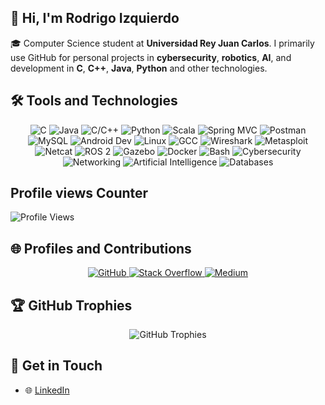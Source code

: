 ## 👋 Hi, I'm Rodrigo Izquierdo

🎓 Computer Science student at **Universidad Rey Juan Carlos**. I primarily use GitHub for personal projects in **cybersecurity**, **robotics**, **AI**, and development in **C**, **C++**, **Java**, **Python** and other technologies.



## 🛠️ Tools and Technologies

<div align="center">
  <img src="https://img.shields.io/badge/-C-A8B9CC?logo=c&logoColor=white&style=flat-square" alt="C" />
  <img src="https://img.shields.io/badge/-Java-007396?logo=java&logoColor=white&style=flat-square" alt="Java" />
  <img src="https://img.shields.io/badge/-C/C++-00599C?logo=cplusplus&logoColor=white&style=flat-square" alt="C/C++" />
  <img src="https://img.shields.io/badge/-Python-3776AB?logo=python&logoColor=white&style=flat-square" alt="Python" />
  <img src="https://img.shields.io/badge/-Scala-DC322F?logo=scala&logoColor=white&style=flat-square" alt="Scala" />
  <img src="https://img.shields.io/badge/-Spring%20MVC-6DB33F?logo=spring&logoColor=white&style=flat-square" alt="Spring MVC" />
  <img src="https://img.shields.io/badge/-Postman-FF6C37?logo=postman&logoColor=white&style=flat-square" alt="Postman" />
  <img src="https://img.shields.io/badge/-MySQL-4479A1?logo=mysql&logoColor=white&style=flat-square" alt="MySQL" />
  <img src="https://img.shields.io/badge/-Android%20Dev-3DDC84?logo=android&logoColor=white&style=flat-square" alt="Android Dev" />
  <img src="https://img.shields.io/badge/-Linux-FCC624?logo=linux&logoColor=black&style=flat-square" alt="Linux" />
  <img src="https://img.shields.io/badge/-GCC-4EAA25?logo=gnu&logoColor=white&style=flat-square" alt="GCC" />
  <img src="https://img.shields.io/badge/-Wireshark-1679A7?logo=wireshark&logoColor=white&style=flat-square" alt="Wireshark" />
  <img src="https://img.shields.io/badge/-Metasploit-ED1C24?logo=metasploit&logoColor=white&style=flat-square" alt="Metasploit" />
  <img src="https://img.shields.io/badge/-Netcat-007396?logo=gnu&logoColor=white&style=flat-square" alt="Netcat" />
  <img src="https://img.shields.io/badge/-ROS%202-22314E?logo=ros&logoColor=white&style=flat-square" alt="ROS 2" />
  <img src="https://img.shields.io/badge/-Gazebo-FF4500?logo=gazebo&logoColor=white&style=flat-square" alt="Gazebo" />
  <img src="https://img.shields.io/badge/-Docker-2496ED?logo=docker&logoColor=white&style=flat-square" alt="Docker" />
  <img src="https://img.shields.io/badge/-Bash-4EAA25?logo=gnubash&logoColor=white&style=flat-square" alt="Bash" />
  <img src="https://img.shields.io/badge/-Cybersecurity-2E86C1?logo=cisco&logoColor=white&style=flat-square" alt="Cybersecurity" />
  <img src="https://img.shields.io/badge/-Networking-2867B2?logo=cisco&logoColor=white&style=flat-square" alt="Networking" />  
  <img src="https://img.shields.io/badge/-Artificial%20Intelligence-FF4500?logo=openai&logoColor=white&style=flat-square" alt="Artificial Intelligence" />
  <img src="https://img.shields.io/badge/-Databases-003545?logo=mysql&logoColor=white&style=flat-square" alt="Databases" />
  
</div>


<!--
## 📊 GitHub Stats
<div align="center" style="display: flex; justify-content: center; gap: 10px;">
  <img src="https://github-readme-stats.vercel.app/api?username=roizpi&show_icons=true&count_private=true&theme=radical" alt="GitHub Stats" style="height: 200px;" />
  <img src="https://github-readme-stats.vercel.app/api/top-langs/?username=roizpi&layout=compact&theme=radical" alt="Top Languages" style="height: 200px;" />
</div>


## 🚀 Projects

- **Personal Projects**: Focused on building tools and scripts for robotics, cybersecurity and backend systems in Java, emphasizing scalability and performance.
- **University Work**: Practical projects using C/C++ and Python for coursework and research.


-->

## Profile views Counter

![Profile Views](https://komarev.com/ghpvc/?username=roizpi&color=brightgreen)




## 🌐 Profiles and Contributions

<div align="center">
  <a href="https://github.com/roizpi">
    <img src="https://img.shields.io/badge/GitHub-%2312100E.svg?&style=for-the-badge&logo=github&logoColor=white" alt="GitHub" />
  </a>
  <a href="https://stackoverflow.com/users/4262148/roizpi">
    <img src="https://img.shields.io/badge/Stack%20Overflow-F58025?logo=stackoverflow&logoColor=white&style=for-the-badge" alt="Stack Overflow" />
  </a>
  <a href="https://medium.com/@roizpi">
    <img src="https://img.shields.io/badge/Medium-%2312100E.svg?style=for-the-badge&logo=medium&logoColor=white" alt="Medium" />
  </a>
</div>



## 🏆 GitHub Trophies

<div align="center">
  <img src="https://github-profile-trophy.vercel.app/?username=roizpi&theme=radical&column=8" alt="GitHub Trophies" />
</div>




## 📩 Get in Touch

- 🌐 [LinkedIn](https://www.linkedin.com/in/roizpi/)  

